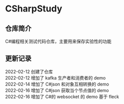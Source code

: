 # CSharpStudy

## 仓库简介

C#编程相关测试代码仓库，主要用来保存实验性的功能

## 更新记录

2022-02-12 创建了仓库  
2022-02-12 增加了 kafka 生产者和消费者的 demo  
2022-02-14 增加了 C#json 和对象互相转换的 demo  
2022-02-16 增加了 C#json 获取当个节点值的 demo  
2022-02-16 增加了 C#的 websocket 的 demo 基于 fleck
